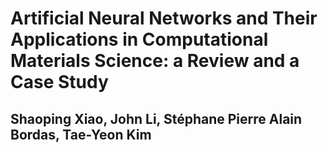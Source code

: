 # Artificial Neural Networks and Their Applications in Computational Materials Science: a Review and a Case Study
## Shaoping Xiao, John Li, Stéphane Pierre Alain Bordas, Tae-Yeon Kim
